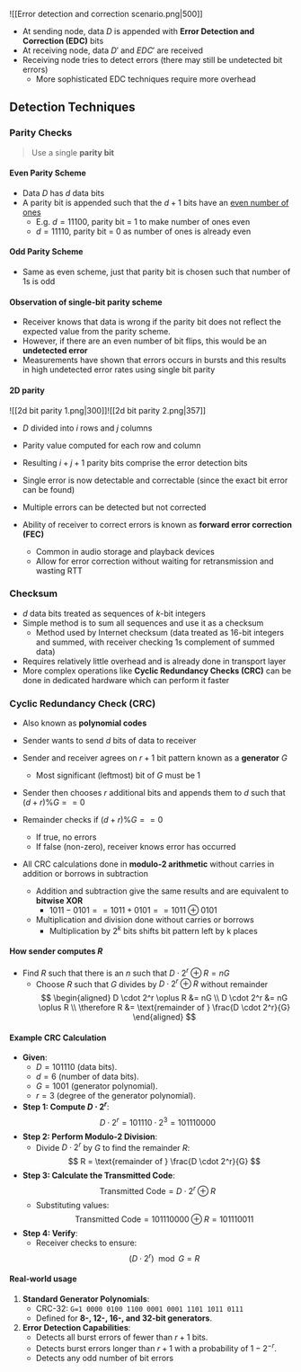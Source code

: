 ![[Error detection and correction scenario.png|500]]
- At sending node, data $D$ is appended with **Error Detection and Correction (EDC)** bits
- At receiving node, data $D'$ and $EDC'$ are received
- Receiving node tries to detect errors (there may still be undetected bit errors)
	- More sophisticated EDC techniques require more overhead

## Detection Techniques
### Parity Checks
> Use a single **parity bit** 

#### Even Parity Scheme
- Data $D$ has $d$ data bits
- A parity bit is appended such that the $d+1$ bits have an <u>even number of ones</u>
	- E.g. $d = 11100$, parity bit = $1$ to make number of ones even
	- $d= 11110$, parity bit = 0 as number of ones is already even

#### Odd Parity Scheme
- Same as even scheme, just that parity bit is chosen such that number of 1s is odd

#### Observation of single-bit parity scheme
- Receiver knows that data is wrong if the parity bit does not reflect the expected value from the parity scheme. 
- However, if there are an even number of bit flips, this would be an **undetected error**
- Measurements have shown that errors occurs in bursts and this results in high undetected error rates using single bit parity
#### 2D parity
![[2d bit parity 1.png|300]]![[2d bit parity 2.png|357]]
- $D$ divided into $i$ rows and $j$ columns
- Parity value computed for each row and column
- Resulting $i+j+1$ parity bits comprise the error detection bits

- Single error is now detectable and correctable (since the exact bit error can be found)
- Multiple errors can be detected but not corrected

- Ability of receiver to correct errors is known as **forward error correction (FEC)**
	- Common in audio storage and playback devices
	- Allow for error correction without waiting for retransmission and wasting RTT

### Checksum
- $d$ data bits treated as sequences of $k$-bit integers
- Simple method is to sum all sequences and use it as a checksum
	- Method used by Internet checksum (data treated as 16-bit integers and summed, with receiver checking 1s complement of summed data)
- Requires relatively little overhead and is already done in transport layer
- More complex operations like **Cyclic Redundancy Checks (CRC)** can be done in dedicated hardware which can perform it faster

### Cyclic Redundancy Check (CRC)
- Also known as **polynomial codes**

- Sender wants to send $d$ bits of data to receiver
- Sender and receiver agrees on $r+1$ bit pattern known as a **generator** $G$
	- Most significant (leftmost) bit of $G$ must be 1
- Sender then chooses $r$ additional bits and appends them to $d$ such that $(d+r) \% G == 0$ 
- Remainder checks if $(d+r) \% G == 0$ 
	- If true, no errors
	- If false (non-zero), receiver knows error has occurred

- All CRC calculations done in **modulo-2 arithmetic** without carries in addition or borrows in subtraction
	- Addition and subtraction give the same results and are equivalent to **bitwise XOR**
		- $1011 - 0101 == 1011 + 0101 == 1011\oplus0101$
	- Multiplication and division done without carries or borrows
		- Multiplication by $2^k$ bits shifts bit pattern left by k places
#### How sender computes $R$
- Find $R$ such that there is an $n$ such that $D⋅2^r⊕R=nG$  
	- Choose $R$ such that $G$ divides by $D⋅2^r⊕R$ without remainder
$$
\begin{aligned}
D \cdot 2^r \oplus R &= nG \\
D \cdot 2^r &= nG \oplus R \\
\therefore R &= \text{remainder of } \frac{D \cdot 2^r}{G}
\end{aligned}
$$
#### Example CRC Calculation
- **Given**:
	- $D = 101110$ (data bits).
	- $d = 6$ (number of data bits).
	- $G = 1001$ (generator polynomial).
	- $r = 3$ (degree of the generator polynomial).
- **Step 1: Compute $D \cdot 2^r$**:
  $$
  D \cdot 2^r = 101110 \cdot 2^3 = 101110000
  $$
- **Step 2: Perform Modulo-2 Division**:
  - Divide $D \cdot 2^r$ by $G$ to find the remainder $R$:
  $$
  R = \text{remainder of } \frac{D \cdot 2^r}{G}
  $$
- **Step 3: Calculate the Transmitted Code**:
  $$
  \text{Transmitted Code} = D \cdot 2^r \oplus R
  $$
  - Substituting values:
  $$
  \text{Transmitted Code} = 101110000 \oplus R = 101110011
  $$
- **Step 4: Verify**:
  - Receiver checks to ensure:
  $$
  (D \cdot 2^r) \mod G = R
  $$
#### Real-world usage
1. **Standard Generator Polynomials**:
    - CRC-32: `G=1 0000 0100 1100 0001 0001 1101 1011 0111`
    - Defined for **8-, 12-, 16-, and 32-bit generators**.
2. **Error Detection Capabilities**:
    - Detects all burst errors of fewer than $r+1$ bits.
    - Detects burst errors longer than $r+1$ with a probability of $1-2^{-r}$.
    - Detects any odd number of bit errors